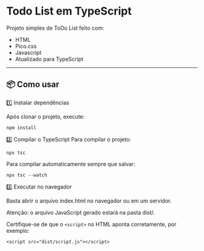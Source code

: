 # Todo List em TypeScript

Projeto simples de ToDo List feito com:

- HTML
- Pico.css
- Javascript
- Atualizado para TypeScript

---

## 📦 Como usar

1️⃣ Instalar dependências

Após clonar o projeto, execute:

`npm install`

2️⃣ Compilar o TypeScript
Para compilar o projeto:

`npx tsc`

Para compilar automaticamente sempre que salvar:

`npx tsc --watch`

3️⃣ Executar no navegador

Basta abrir o arquivo index.html no navegador ou em um servidor.

Atenção: o arquivo JavaScript gerado estará na pasta dist/.

Certifique-se de que o `<script>` no HTML aponta corretamente, por exemplo:

`<script src="dist/script.js"></script>`
